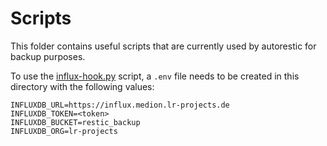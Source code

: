 # Scripts

This folder contains useful scripts that are currently used by autorestic for backup purposes.

To use the [influx-hook.py](./influx-hook.py) script, a `.env` file needs to be created in this directory with the following values:

```env
INFLUXDB_URL=https://influx.medion.lr-projects.de
INFLUXDB_TOKEN=<token>
INFLUXDB_BUCKET=restic_backup
INFLUXDB_ORG=lr-projects
```